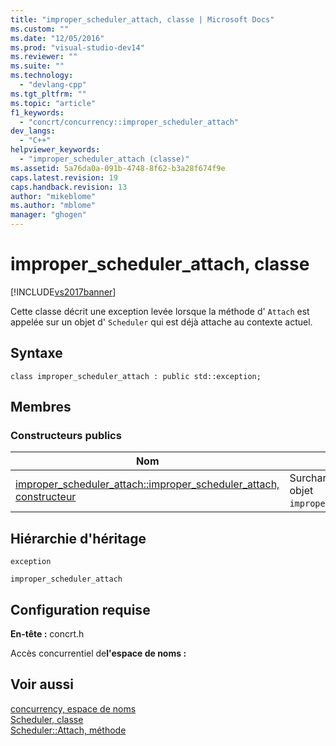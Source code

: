 ```yaml
---
title: "improper_scheduler_attach, classe | Microsoft Docs"
ms.custom: ""
ms.date: "12/05/2016"
ms.prod: "visual-studio-dev14"
ms.reviewer: ""
ms.suite: ""
ms.technology: 
  - "devlang-cpp"
ms.tgt_pltfrm: ""
ms.topic: "article"
f1_keywords: 
  - "concrt/concurrency::improper_scheduler_attach"
dev_langs: 
  - "C++"
helpviewer_keywords: 
  - "improper_scheduler_attach (classe)"
ms.assetid: 5a76da0a-091b-4748-8f62-b3a28f674f9e
caps.latest.revision: 19
caps.handback.revision: 13
author: "mikeblome"
ms.author: "mblome"
manager: "ghogen"
---
```

# improper_scheduler_attach, classe
[!INCLUDE[vs2017banner](../../../assembler/inline/includes/vs2017banner.md)]

Cette classe décrit une exception levée lorsque la méthode d' `Attach` est appelée sur un objet d' `Scheduler` qui est déjà attache au contexte actuel.  
  
## Syntaxe  
  
```  
class improper_scheduler_attach : public std::exception;  
```  
  
## Membres  
  
### Constructeurs publics  
  
|Nom|Description|  
|---------|-----------------|  
|[improper\_scheduler\_attach::improper\_scheduler\_attach, constructeur](../Topic/improper_scheduler_attach::improper_scheduler_attach%20Constructor.md)|Surchargé.  Construit un objet `improper_scheduler_attach`.|  
  
## Hiérarchie d'héritage  
 `exception`  
  
 `improper_scheduler_attach`  
  
## Configuration requise  
 **En\-tête :** concrt.h  
  
 Accès concurrentiel de**l'espace de noms :**  
  
## Voir aussi  
 [concurrency, espace de noms](../../../parallel/concrt/reference/concurrency-namespace.md)   
 [Scheduler, classe](../../../parallel/concrt/reference/scheduler-class.md)   
 [Scheduler::Attach, méthode](../Topic/Scheduler::Attach%20Method.md)